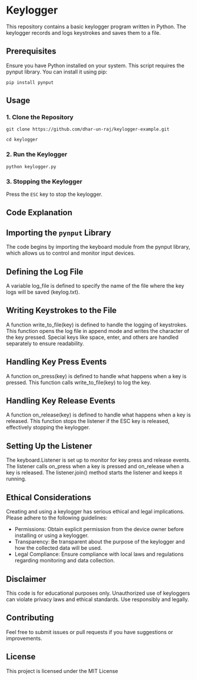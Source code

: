 # Keylogger
This repository contains a basic keylogger program written in Python. The keylogger records and logs keystrokes and saves them to a file.

## Prerequisites
Ensure you have Python installed on your system. This script requires the pynput library. You can install it using pip:

`pip install pynput`

## Usage
### 1. Clone the Repository
  `git clone https://github.com/dhar-un-raj/keylogger-example.git`
  
  `cd keylogger`

### 2. Run the Keylogger
 `python keylogger.py`

### 3. Stopping the Keylogger

Press the `ESC` key to stop the keylogger.

## Code Explanation
## Importing the `pynput` Library
The code begins by importing the keyboard module from the pynput library, which allows us to control and monitor input devices.

## Defining the Log File
A variable log_file is defined to specify the name of the file where the key logs will be saved (keylog.txt).

## Writing Keystrokes to the File
A function write_to_file(key) is defined to handle the logging of keystrokes. This function opens the log file in append mode and writes the character of the key pressed. Special keys like space, enter, and others are handled separately to ensure readability.

## Handling Key Press Events
A function on_press(key) is defined to handle what happens when a key is pressed. This function calls write_to_file(key) to log the key.

## Handling Key Release Events
A function on_release(key) is defined to handle what happens when a key is released. This function stops the listener if the ESC key is released, effectively stopping the keylogger.

## Setting Up the Listener
The keyboard.Listener is set up to monitor for key press and release events. The listener calls on_press when a key is pressed and on_release when a key is released. The listener.join() method starts the listener and keeps it running.

## Ethical Considerations
Creating and using a keylogger has serious ethical and legal implications. Please adhere to the following guidelines:

- Permissions: Obtain explicit permission from the device owner before installing or using a keylogger.
- Transparency: Be transparent about the purpose of the keylogger and how the collected data will be used.
- Legal Compliance: Ensure compliance with local laws and regulations regarding monitoring and data collection.

## Disclaimer
This code is for educational purposes only. Unauthorized use of keyloggers can violate privacy laws and ethical standards. Use responsibly and legally.

## Contributing
Feel free to submit issues or pull requests if you have suggestions or improvements.

## License
This project is licensed under the MIT License
   
